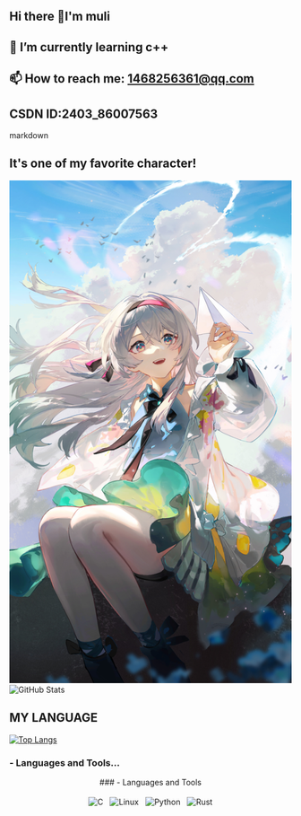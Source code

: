 ## Hi there 👋I'm muli
## 🌱 I’m currently learning c++
## 📫 How to reach me: 1468256361@qq.com
##    CSDN ID:2403_86007563
markdown
## It's one of my favorite character!
![It's one of my favorite character](微信图片_20240923082801.jpg)
![GitHub Stats](https://github-readme-stats.vercel.app/api?username=muyuliyan&show_icons=true&theme=dark)

## MY LANGUAGE
[![Top Langs](https://github-readme-stats.vercel.app/api/top-langs/?username=muyuliyan&layout=compact)](https://github.com/anuraghazra/github-readme-stats)
### - Languages and Tools...

<p align="center">
### - Languages and Tools

<p align="center">
  <img src="(https://www.pngaaa.com/detail/4373384 )" alt="C" style="vertical-align:top; margin:4px">
  <img src="(https://www.pngmart.com/download/png/file/linux-logo/04aHR0cHM6Ly9tZWRpYS5nb29nbGVhcGlzLmNuYmxvZ3MuY29tL2Jsb2cvMTIzNC8xMzYyMjAuanBn.png)" alt="Linux" style="vertical-align:top; margin:4px">
  <img src="[你的Python图标链接](https://yesicon.app/logos/python?lang=zh-hans)" alt="Python" style="vertical-align:top; margin:4px">
  <img src="(https://rustacean.net/assets/ferris.png)" alt="Rust" style="vertical-align:top; margin:4px">
 
  <!-- 添加更多图标 -->
</p>

</p>
<!--
**muyuliyan/muyuliyan** is a ✨ _special_ ✨ repository because its `README.md` (this file) appears on your GitHub profile.

Here are some ideas to get you started:


- 🌱 I’m currently learning c++
- 👯 I’m looking to collaborate on ...
- 🤔 I’m looking for help with ...
- 💬 Ask me about ...
- 📫 How to reach me: 1468256361@qq.com
- 😄 Pronouns: ...
- ⚡ Fun fact: ...
-->
